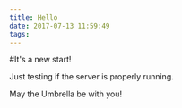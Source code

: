 ```yaml
---
title: Hello
date: 2017-07-13 11:59:49
tags:
---
```


#It's a new start!

Just testing if the server is properly running.

May the Umbrella be with you!